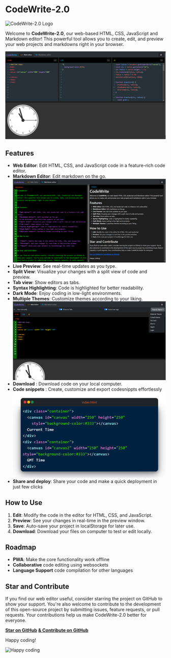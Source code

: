 # CodeWrite-2.0

![CodeWrite-2.0 Logo](./public/logo.gif)

Welcome to **CodeWrite-2.0**, our web-based HTML, CSS, JavaScript and Markdown editor! This powerful tool allows you to create, edit, and preview your web projects and markdowns right in your browser.

![CodeWrite-2.0 Webeditor](./public/webeditor.png)

## Features

- **Web Editor**: Edit HTML, CSS, and JavaScript code in a feature-rich code editor.
- **Markdown Editor**: Edit markdown on the go.
  ![CodeWrite-2.0 Webeditor](./public/mdeditor.png)
- **Live Preview**: See real-time updates as you type.
- **Split View**: Visualize your changes with a split view of code and preview.
- **Tab view**: Show editors as tabs.
- **Syntax Highlighting**: Code is highlighted for better readability.
- **Dark Mode**: Enjoy coding in low-light environments.
- **Multiple Themes**: Customize themes according to your liking.
![CodeWrite-2.0 WebSettings](./public/websettings.png)
- **Download** : Download code on your local computer.
- **Code snippets** : Create, customize and export codesnippts effortlessly
![CodeWrite-2.0 WebSettings](./public/snippet.png)
- **Share and deploy**: Share your code and make a quick deployment in just few clicks


## How to Use

1. **Edit**: Modify the code in the editor for HTML, CSS, and JavaScript.
2. **Preview**: See your changes in real-time in the preview window.
3. **Save**: Auto-save your project in localStorage for later use.
4. **Download**: Download your files on computer to test or edit locally.

## Roadmap

- **PWA**: Make the core functionality work offline
- **Collaborative** code editing using websockets
- **Language Support** code compilation for other languages

## Star and Contribute

If you find our web editor useful, consider starring the project on GitHub to show your support. You're also welcome to contribute to the development of this open-source project by submitting issues, feature requests, or pull requests. Your contributions help us make CodeWrite-2.0 better for everyone.

[**Star on GitHub**](https://github.com/PrashantGyawali/CodeWrite-2)
[**& Contribute on GitHub**](https://github.com/PrashantGyawali/CodeWrite-2)

Happy coding!

![Happy coding](./public/logo.ico)
